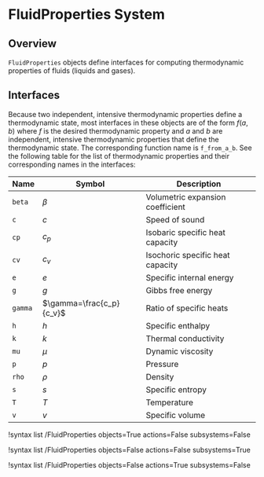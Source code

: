 # FluidProperties System

## Overview

`FluidProperties` objects define interfaces for computing thermodynamic
properties of fluids (liquids and gases).

## Interfaces

Because two independent, intensive thermodynamic properties define a
thermodynamic state, most interfaces in these objects are of the form $f(a,b)$
where $f$ is the desired thermodynamic property and $a$ and $b$ are independent,
intensive thermodynamic properties that define the thermodynamic state. The
corresponding function name is `f_from_a_b`. See the following table for the
list of thermodynamic properties and their corresponding names in the interfaces:

| Name | Symbol | Description |
| - | - | - |
| `beta` | $\beta$ | Volumetric expansion coefficient |
| `c` | $c$ | Speed of sound |
| `cp` | $c_p$ | Isobaric specific heat capacity |
| `cv` | $c_v$ | Isochoric specific heat capacity |
| `e` | $e$ | Specific internal energy |
| `g` | $g$ | Gibbs free energy |
| `gamma` | $\gamma=\frac{c_p}{c_v}$ | Ratio of specific heats |
| `h` | $h$ | Specific enthalpy |
| `k` | $k$ | Thermal conductivity |
| `mu` | $\mu$ | Dynamic viscosity |
| `p` | $p$ | Pressure |
| `rho` | $\rho$ | Density |
| `s` | $s$ | Specific entropy |
| `T` | $T$ | Temperature |
| `v` | $v$ | Specific volume |

!syntax list /FluidProperties objects=True actions=False subsystems=False

!syntax list /FluidProperties objects=False actions=False subsystems=True

!syntax list /FluidProperties objects=False actions=True subsystems=False
